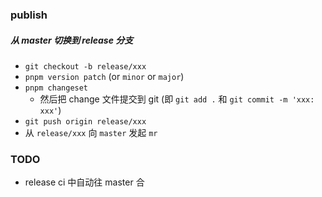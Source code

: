 ### publish

##### 从 master 切换到 release 分支
- `git checkout -b release/xxx`
- `pnpm version patch` (or `minor` or `major`)
- `pnpm changeset`
   - 然后把 change 文件提交到 git (即 `git add .` 和 `git commit -m 'xxx: xxx'`)
- `git push origin release/xxx`
- 从 `release/xxx` 向 `master` 发起 `mr`

### TODO

- release ci 中自动往 master 合
